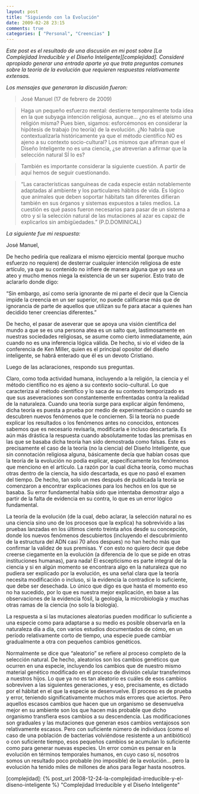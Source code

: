 ```yaml
---
layout: post
title: "Siguiendo con la Evolución"
date: 2009-02-28 23:15
comments: true
categories: [ "Personal", "Creencias" ]
---
```


_Este post es el resultado de una discusión en mi post sobre [La Complejidad Irreducible y el Diseño Inteligente][complejidad]. 
Consideré apropiado generar una entrada aparte ya que trata preguntas comunes sobre la teoría de la evolución 
que requieren respuestas relativamente extensas._ 

<!-- more -->

_Los mensajes que generaron la discusión fueron:_

> José Manuel (17 de febrero de 2009)

> Haga un pequeño esfuerzo mental: destierre temporalmente toda idea en la que subyaga intención religiosa, aunque… 
¿no es el ateísmo una religión misma? Pues bien, sigamos: esforcémonos en considerar la hipótesis de trabajo (no teoría) 
de la evolución. ¿No habría que contextualizarla históricamente ya que el método científico NO es ajeno a su contexto 
socio-cultural? Los mismos que afirman que el Diseño Inteligente no es una ciencia, ¿se atreverían a afirmar que la 
selección natural SÍ lo es?

> También es importante considerar la siguiente cuestión. A partir de aquí hemos de seguir cuestíonando.

> “Las características sanguíneas de cada especie están notablemente adaptadas al ambiente y los particulares hábitos 
de vida. Es lógico que animales que deben soportar hábitats tan diferentes difieran también en sus órganos y sistemas 
expuestos a tales medios. La cuestión es qué pasos fueron necesarios para pasar de un sistema a otro y si la selección 
natural de las mutaciones al azar es capaz de explicarlos sin ambigüedades.” (P.D.DOMINICAL)

_La siguiente fue mi respuesta:_

José Manuel,

De hecho pediría que realizara el mismo ejercicio mental (porque mucho esfuerzo no requiere) de desterrar cualquier 
intención religiosa de este artículo, ya que su contenido no infiere de manera alguna que yo sea un ateo y mucho 
menos niega la existencia de un ser superior. Esto trato de aclararlo donde digo:

“Sin embargo, así como sería ignorante de mi parte el decir que la Ciencia impide la creencia en un ser superior, 
no puede calificarse más que de ignorancia de parte de aquellos que utilizan su fe para atacar a quienes han decidido 
tener creencias diferentes.”

De hecho, el pasar de aseverar que se apoya una visión científica del mundo a que se es una persona atea es un salto 
que, lastimosamente en nuestras sociedades religiosas, se asume como cierto inmediatamente, aún cuando no es una 
inferencia lógica válida. De hecho, si vio el video de la conferencia de Ken Miller, quien es el principal opositor 
del diseño inteligente, se habrá enterado que él es un devoto Cristiano.

Luego de las aclaraciones, respondo sus preguntas.

Claro, como toda actividad humana, incluyendo a la religión, la ciencia y el método científico no es ajeno a su contexto 
socio-cultural. Lo que caracteriza al método científico y lo saca de su contexto temporizado es que sus aseveraciones 
son constantemente enfrentadas contra la realidad de la naturaleza. Cuando una teoría surge para explicar algún fenómeno, 
dicha teoría es puesta a prueba por medio de experimentación o cuando se descubren nuevos fenómenos que le conciernen. 
Si la teoría no puede explicar los resultados o los fenómenos antes no conocidos, entonces sabemos que es necesario 
revisarla, modificarla e incluso descartarla. Es aún más drástica la respuesta cuando absolutamente todas las premisas 
en las que se basaba dicha teoría han sido demostrada como falsas. Este es precisamente el caso de la teoría (no la ciencia)
del Diseño Inteligente, que sin connotación religiosa alguna, básicamente decía que habían cosas que la teoría de la 
evolución no podía explicar, específicamente los fenómenos que menciono en el artículo. La razón por la cual dicha teoría, 
como muchas otras dentro de la ciencia, ha sido descartada, es que no pasó el examen del tiempo. De hecho, tan solo un 
mes después de publicada la teoría se comenzaron a encontrar explicaciones para los hechos en los que se basaba. Su error 
fundamental había sido que intentaba demostrar algo a partir de la falta de evidencia en su contra, lo que es un error 
lógico fundamental.

La teoría de la evolución (de la cual, debo aclarar, la selección natural no es una ciencia sino uno de los procesos 
que la explica) ha sobrevivido a las pruebas lanzadas en los últimos ciento treinta años desde su concepción, donde 
los nuevos fenómenos descubiertos (incluyendo el descubrimiento de la estructura del ADN casi 70 años despues) no han 
hecho más que confirmar la validez de sus premisas. Y con esto no quiero decir que debe creerse ciegamente en la evolución 
(a diferencia de lo que se pide en otras instituciones humanas), para nada! El escepticismo es parte integral de la 
ciencia y si en algún momento se encontrara algo en la naturaleza que no pudiera ser explicado por la evolución, es una 
señal clara que la teoría necesita modificación o incluso, si la evidencia la contradice lo suficiente, que debe ser 
desechada. Lo único que digo es que hasta el momento eso no ha sucedido, por lo que es nuestra mejor explicación, en base 
a las observaciones de la evidencia fósil, la geología, la microbiología y muchas otras ramas de la ciencia (no solo la 
biología).

La respuesta a si las mutaciones aleatorias pueden modificar lo suficiente a una especie como para adaptarse a su medio 
es posible observarla en la naturaleza día a día, con varios estudios documentados de cómo, en un período relativamente 
corto de tiempo, una especie puede cambiar gradualmente a otra con pequeños cambios genéticos.

Normalmente se dice que “aleatorio” se refiere al proceso completo de la selección natural. De hecho, aleatorios son los 
cambios genéticos que ocurren en una especie, incluyendo los cambios que de nuestro mismo material genético modificado 
en el proceso de división celular transferimos a nuestros hijos. Lo que ya no es tan aleatorio es cuáles de esos cambios 
sobreviven a las siguientes generaciones, y eso, precisamente, es dictado por el hábitat en el que la especie se 
desenvuelve. El proceso es de prueba y error, teniendo significativamente muchos más errores que aciertos. Pero aquellos 
escasos cambios que hacen que un organismo se desenvuelva mejor en su ambiente son los que hacen más probable que dicho 
organismo transfiera esos cambios a su descendencia. Las modificaciones son graduales y las mutaciones que generan esos 
cambios ventajosos son relativamente escasos. Pero con suficiente número de individuos (como el caso de una población de 
bacterias volviéndose resistente a un antibiótico) o con suficiente tiempo, esos pequeños cambios se acumulan lo suficiente 
como para generar nuevas especies. Un error común es pensar en la evolución en términos temporales humanos, en cuyo caso sí, 
nosotros somos un resultado poco probable (no imposible) de la evolución… pero la evolución ha tenido miles de millones de 
años para llegar hasta nosotros.

[complejidad]: {% post_url 2008-12-24-la-complejidad-irreducible-y-el-diseno-inteligente %} "Complejidad Irreducible y el Diseño Inteligente"